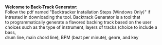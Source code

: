 **Welcome to Back-Track Generator**: <br>
Follow the pdf named "Backtracker Installation Steps (Windows Only)" if intrested in downloading the tool. Backtrack Genarator is a tool that <br>
to programmatically generate a flavored backing track based on the user choices such as the type of instrument, layers of tracks (choice to include a bass,<br>
drum line, main chord line), BPM (beat per minute), genre, and key 
